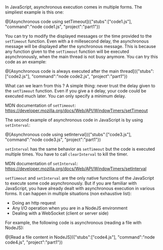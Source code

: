 In JavaScript, asynchronous execution comes in multiple forms. The simpliest example is this one:

@[Asynchronous code using setTimeout]({"stubs":["code1.js"], "command":"node code1.js", "project":"part1"})

You can try to modify the displayed messages or the time provided to the `setTimeout` function. Even with a `0` millesecond delay, the asynchronous message will be displayed after the synchronous message. This is because any function given to the `setTimeout` function will be executed asynchronously, when the main thread is not busy anymore. You can try this code as an example:

@[Asynchronous code is always executed after the main thread]({"stubs":["code2.js"], "command":"node code2.js", "project":"part1"})

What can we learn from this ? A simple thing: never trust the delay given to the `setTimeout` function. Even if you give a `0` delay, your code could be executed much later. You can only specify a minimum delay.

MDN documentation of `setTimeout`: https://developer.mozilla.org/docs/Web/API/WindowTimers/setTimeout

The second example of asynchronous code in JavaScript is by using `setInterval`:

@[Asynchronous code using setInterval]({"stubs":["code3.js"], "command":"node code3.js", "project":"part1"})

`setInterval` has the same behavior as `setTimeout` but the code is executed multiple times. You have to call `clearInterval` to kill the timer.

MDN documentation of `setInterval`: https://developer.mozilla.org/docs/Web/API/WindowTimers/setInterval

`setTimeout` and `setInterval` are the only native functions of the JavaScript to execute some code asynchronously. But if you are familiar with JavaScript, you have already dealt with asynchronous execution in various forms. It can happen in multiple situations (non exhaustive list):

* Doing an http request
* Any I/O operation when you are in a NodeJS environment
* Dealing with a WebSocket (client or server side)

For example, the following code is asynchronous (reading a file with NodeJS):

@[Read a file content in NodeJS]({"stubs":["code4.js"], "command":"node code4.js", "project":"part1"})
